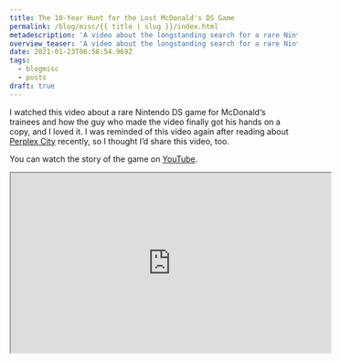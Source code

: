 ```yaml
---
title: The 10-Year Hunt for the Lost McDonald's DS Game
permalink: /blog/misc/{{ title | slug }}/index.html
metadescription: 'A video about the longstanding search for a rare Nintendo DS game for McDonald‘s trainees.'
overview_teaser: 'A video about the longstanding search for a rare Nintendo DS game for McDonald‘s trainees.'
date: 2021-01-23T06:58:54.969Z
tags:
  - blogmisc
  - posts
draft: true
---
```


I watched this video about a rare Nintendo DS game for McDonald‘s trainees and how the guy who made the video finally got his hands on a copy, and I loved it. I was reminded of this video again after reading about [Perplex City](blog/misc/find-satoshi/) recently, so I thought I’d share this video, too.

You can watch the story of the game on [YouTube](https://www.youtube.com/watch?v=-e6xOBCAVvA).

<div class="content__video-wrapper">
  <div class="video-wrapper"><iframe width="560" height="315" src="https://www.youtube.com/embed/-e6xOBCAVvA" allow="accelerometer; autoplay; clipboard-write; encrypted-media; gyroscope; picture-in-picture" allowfullscreen title="The 10-Year Hunt for the Lost McDonald's DS Game"></iframe>
  </div>
</div>
